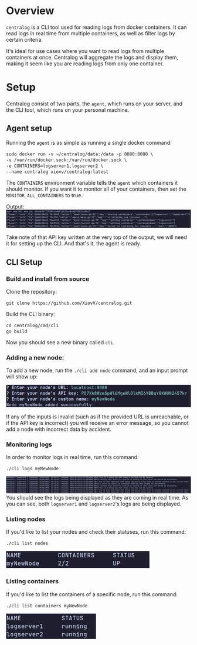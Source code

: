 # Overview
`centralog` is a CLI tool used for reading logs from docker containers. It can read logs in real time from multiple containers, 
as well as filter logs by certain criteria.

It's ideal for use cases where you want to read logs from multiple containers at once. Centralog will aggregate the logs 
and display them, making it seem like you are reading logs from only one container.

# Setup
Centralog consist of two parts, the `agent`, which runs on your server, and the CLI tool, which runs on your personal machine.

## Agent setup
Running the `agent` is as simple as running a single docker command:
```shell
sudo docker run -v ~/centralog/data:/data -p 8080:8080 \
-v /var/run/docker.sock:/var/run/docker.sock \ 
-e CONTAINERS=logserver1,logserver2 \
--name centralog xiovv/centralog:latest
```

The `CONTAINERS` environment variable tells the `agent` which containers it should monitor. If you want it to monitor all of your containers, then set the `MONITOR_ALL_CONTAINERS` to true.

Output:
![](images/agent_initial_run.png)

Take note of that API key written at the very top of the output, we will need it for setting up the CLI. And that's it, the agent is ready.

## CLI Setup
### Build and install from source
Clone the repository:
```shell
git clone https://github.com/XiovV/centralog.git
```
Build the CLI binary:
```shell
cd centralog/cmd/cli
go build
```
Now you should see a new binary called `cli`.

### Adding a new node:
To add a new node, run the `./cli add node` command, and an input prompt will show up:

![](images/add_node_prompt.png)

If any of the inputs is invalid (such as if the provided URL is unreachable, or if the API key is incorrect) you will receive an error message, so you cannot add a node with incorrect data by accident.

### Monitoring logs
In order to monitor logs in real time, run this command:
```shell
./cli logs myNewNode
```
![](images/logs_realtime.png)
You should see the logs being displayed as they are coming in real time. As you can see, both `logserver1` and `logserver2`'s logs are being displayed.

### Listing nodes
If you'd like to list your nodes and check their statuses, run this command:
```shell
./cli list nodes
```
![](images/node_list.png)

### Listing containers
If you'd like to list the containers of a specific node, run this command:
```shell
./cli list containers myNewNode
```
![](images/containers_list.png)

